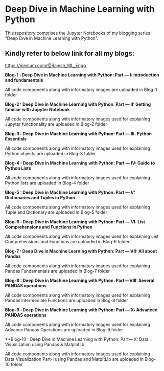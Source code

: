 # Deep Dive in Machine Learning with Python
This repository comprises the Jupyter Notebooks of my blogging series "Deep Dive in Machine Learning with Python".

## Kindly refer to below link for all my blogs:
https://medium.com/@Rajesh_ML_Engg

**Blog-1 : Deep Dive in Machine Learning with Python: Part — I: Introduction and fundamentals**

All code components along with informatory images are uploaded in Blog-1 folder


**Blog-2 : Deep Dive in Machine Learning with Python: Part — II: Getting familiar with Jupyter Notebook**

All code components along with informatory images used for explaining Jupyter functionality are uploaded in Blog-2 folder


**Blog-3 : Deep Dive in Machine Learning with Python: Part — III: Python Essentials**

All code components along with informatory images used for explaining Python objects are uploaded in Blog-3 folder


**Blog-4 : Deep Dive in Machine Learning with Python: Part — IV: Guide to Python Lists**

All code components along with informatory images used for explaining Python lists are uploaded in Blog-4 folder


**Blog-5 : Deep Dive in Machine Learning with Python: Part — V: Dictionaries and Tuples in Python**

All code components along with informatory images used for explaining Tuple and Dictionary are uploaded in Blog-5 folder


**Blog-6 : Deep Dive in Machine Learning with Python: Part — VI: List Comprehensions and Functions in Python**

All code components along with informatory images used for explaining List Comprehensions and Functions are uploaded in Blog-6 folder


**Blog-7 : Deep Dive in Machine Learning with Python: Part — VII: All about Pandas**

All code components along with informatory images used for explaining Pandas Fundamentals are uploaded in Blog-7 folder


**Blog-8 : Deep Dive in Machine Learning with Python: Part — VIII: Several PANDAS operations**

All code components along with informatory images used for explaining Pandas Intermediate Functions are uploaded in Blog-8 folder


**Blog-9 : Deep Dive in Machine Learning with Python: Part — IX: Advanced PANDAS operations**

All code components along with informatory images used for explaining Advance Pandas Operations are uploaded in Blog-9 folder


**Blog-10 : Deep Dive in Machine Learning with Python: Part — X: Data Visualization using Pandas & Matplotlib

All code components along with informatory images used for explaining Data Visualization Part-I using Pandas and MatpltLib are uploaded in Blog-10 folder
